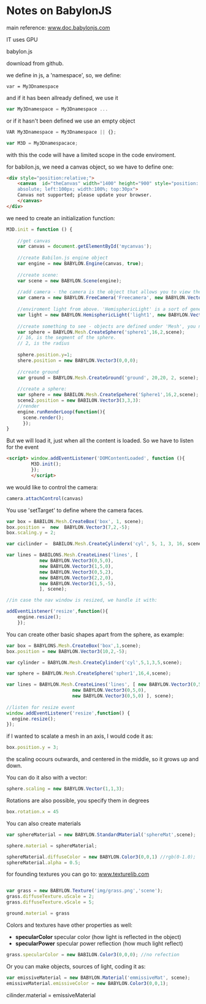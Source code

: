 # Notes on BabylonJS

main reference: www.doc.babylonjs.com

IT uses GPU

babylon.js

download from github.

we define in js, a 'namespace', so, we define:


```javascritp
var = My3Dnamespace
```

and if it has been allready defined, we use it

```javascript
var My3Dnamespace = My3Dnamespace ...
```

or if it hasn't been defined we use an empty object

```javascript
VAR My3Dnamespace = My3Dnamespace || {};
```
```javascript
var M3D = My3Dnamespacace;
```

with this the code will have a limited scope in the code enviroment.

for babilon.js, we need a canvas object, so we have to define one:

```html
<div style="position:relative;"> 
	<canvas  id="theCanvas" width="1400" height="900" style="position:
	absolute; left:100px; width:100%; top:30px">
	Canvas not supported; please update your browser.
	</canvas>
</div>
```

we need to create an initialization function:


```javascript
M3D.init = function () {
  
    //get canvas
    var canvas = document.getElementById('mycanvas');
    
    //create Babilon.js engine object
    var engine = new BABYLON.Engine(canvas, true);
    
    //create scene:
    var scene = new BABYLON.Scene(engine);
    
    //add camera - the camera is the object that allows you to view the scene. Your view depends then on the camera position.
    var camera = new BABYLON.FreeCamera('Freecamera', new BABYLON.Vector3(0,2,-15),scene);
    
    //enviroment light from above. 'HemisphericLight' is a sort of general, natural ambient light.
    var light = new BABYLON.HemisphericLight('light1', new BABYLON.Vector3(0,1,0),scene); 
    
    //create something to see - objects are defined under 'Mesh', you need to define if its made of triangles, and how many.
    var sphere = BABYLON.Mesh.CreateSphere('sphere1',16,2,scene);
    // 16, is the segment of the sphere.
    // 2, is the radius
    
    sphere.position.y=1;
    shere.position = new BABYLON.Vector3(0,0,0);
    
    //create ground
    var ground = BABYLON.Mesh.CreateGround('ground', 20,20, 2, scene);
    
    //create a sphere: 
    var sphere = new BABILON.Mesh.CreateSpehere('Sphere1',16,2,scene);
    scene2.position = new BABILON.Vector3(3,3,3):
    //render
    engine.runRenderLoop(function(){
      scene.render();
      });
}
```
But we will load it, just when all the content is loaded. So we have to listen for the event 

```html
<script> window.addEventListener('DOMContentLoaded', function (){
         M3D.init();
         });
         </script>
```


we would like to control the camera:

```javascript
camera.attachControl(canvas) 
```
You use 'setTarget' to define where the camera faces.

```javascript
var box = BABILON.Mesh.CreateBox('box', 1, scene);
box.position =  new  BABYLON.Vector3(7,2,-5);
box.scaling.y = 2;

var ciclinder =  BABILON.Mesh.CreateCylinderx('cyl', 5, 1, 3, 16, scene);

var lines = BABILONS.Mesh.CreateLines('lines', [
			new BABYLON.Vector3(0,5,0),
			new BABYLON.Vector3(1,5,0),
			new BABYLON.Vector3(0,5,2),
			new BABYLON.Vector3(2,2,0),
			new BABYLON.Vector3(1,5,-5),
			], scene);

//in case the nav window is resized, we handle it with:

addEventListener('resize',function(){
	engine.resize();
	});
```
You can create other basic shapes apart from the sphere, as example:

```javascript
var box = BABYLONS.Mesh.CreateBox('box',1,scene);
box.position = new BABYLON.Vector3(10,2,-5);

var cylinder = BABYLON.Mesh.CreateCylinder('cyl',5,1,3,5,scene);

var sphere = BABYLON.Mesh.CreateSphere('spher1',16,4,scene);

var lines = BABYLON.Mesh.CreateLines('lines', [ new BABYLON.Vector3(0,5,0),
						new BABYLON.Vector3(0,5,0),
						new BABYLON.Vector3(0,5,0) ], scene);
						
//listen for resize event
window.addEventListener('resize',function() {
  engine.resize();
});
```
if I wanted to scalate a mesh in an axis, I would code it as:

```javascript
box.position.y = 3;
```

the scaling ocours outwards, and centered in the middle, so it grows up and down.

You can do it also with a vector:

```javascript
sphere.scaling = new BABYLON.Vector(1,1,3);
``` 

Rotations are also possible, you specify them in degrees

```javascript
box.rotation.x = 45
```
You can also create materials

```javascript
var sphereMaterial = new BABYLON.StandardMaterial('sphereMat',scene);

sphere.material = sphereMaterial;

sphereMaterial.diffuseColor = new BABYLON.Color3(0,0,1) //rgb(0-1.0);
sphereMaterial.alpha = 0.5;
```

for founding textures you can go to: www.texturelib.com

```javascript

var grass = new BABYLON.Texture('img/grass.png','scene');
grass.diffuseTexture.uScale = 2;
grass.diffuseTexture.vScale = 5;

ground.material = grass
```


Colors and textures have other properties as well:
 - **specularColor** specular color (how light is reflected in the object)
 - **specularPower** specular power reflection (how much light reflect)
 
```javascript
grass.specularColor = new BABILON.Color3(0,0,0); //no refection
```
 
Or you can make objects, sources of light, coding it as:

```javascript
var emissiveMaterial = new BABYLON.Material('emmissiveMat', scene);
emissiveMaterial.emissiveColor = new BABYLON.Color3(0,0,1);
```
 
 
 cilinder.material = emissiveMaterial
 
 



			
